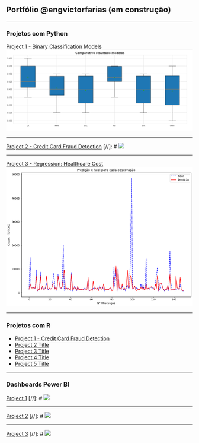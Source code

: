## Portfólio @engvictorfarias (em construção)

---

### Projetos com Python 

[Project 1 - Binary Classification Models](https://github.com/engvictorfarias/engvictorfarias/blob/main/classifica-o-c-ncer-de-mama-winsconsin-python-ml.ipynb)
<img src="images/comparativo-modelos-classificacao-cancer-wisconsin.png?raw=true"/>

---
[Project 2 - Credit Card Fraud Detection](https://www.kaggle.com/code/engvictorfarias/credit-card-fraud-detection-python)
[//]: # <img src="images/dummy_thumbnail.jpg?raw=true"/>

---
[Project 3 - Regression: Healthcare Cost]([/sample_page](https://www.kaggle.com/code/engvictorfarias/regress-o-custos-planos-de-sa-de-c-python))
<img src="images/modelo-regressao-healthcare.png?raw=true"/>

---

### Projetos com R

- [Project 1 - Credit Card Fraud Detection]([http://example.com/](https://www.kaggle.com/code/engvictorfarias/an-lise-de-fraude-em-c-de-cr-dito-linguagem-r))
- [Project 2 Title](http://example.com/)
- [Project 3 Title](http://example.com/)
- [Project 4 Title](http://example.com/)
- [Project 5 Title](http://example.com/)

---

### Dashboards Power BI 

[Project 1](/sample_page)
[//]: # <img src="images/dummy_thumbnail.jpg?raw=true"/>

---
[Project 2](/pdf/sample_presentation.pdf)
[//]: # <img src="images/dummy_thumbnail.jpg?raw=true"/>

---
[Project 3](http://example.com/)
[//]: # <img src="images/dummy_thumbnail.jpg?raw=true"/>

